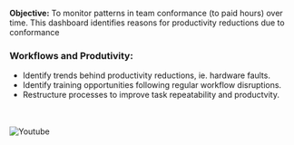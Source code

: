 **Objective:** To monitor patterns in team conformance (to paid hours) over time. This dashboard identifies reasons for productivity reductions due to conformance

### Workflows and Produtivity:
- Identify trends behind productivity reductions, ie. hardware faults.
- Identify training opportunities following regular workflow disruptions.
- Restructure processes to improve task repeatability and productvity.

<br><br>
![Youtube](https://youtube.com/dashboard)

